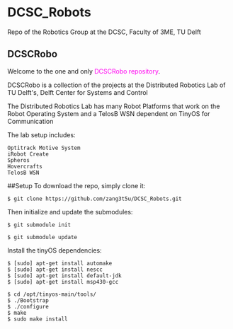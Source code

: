 # DCSC_Robots
Repo of the Robotics Group at the DCSC, Faculty of 3ME, TU Delft

DCSCRobo
---------------

Welcome to the one and only <font color=ff00f0>DCSCRobo repository</font>.

DCSCRobo is a collection of the projects at the Distributed Robotics Lab of TU Delft's, Delft Center for Systems and Control

The Distributed Robotics Lab has many Robot Platforms that work on the Robot Operating System and a TelosB WSN dependent on TinyOS for Communication

The lab setup includes:

    Optitrack Motive System
    iRobot Create
    Spheros
    Hovercrafts
    TelosB WSN
  
##Setup
To download the repo, simply clone it:

    $ git clone https://github.com/zang3t5u/DCSC_Robots.git

Then initialize and update the submodules:

    $ git submodule init

    $ git submodule update

Install the tinyOS dependencies:

    $ [sudo] apt-get install automake
    $ [sudo] apt-get install nescc
    $ [sudo] apt-get install default-jdk
    $ [sudo] apt-get install msp430-gcc

    $ cd /opt/tinyos-main/tools/
    $ ./Bootstrap
    $ ./configure
    $ make
    $ sudo make install
